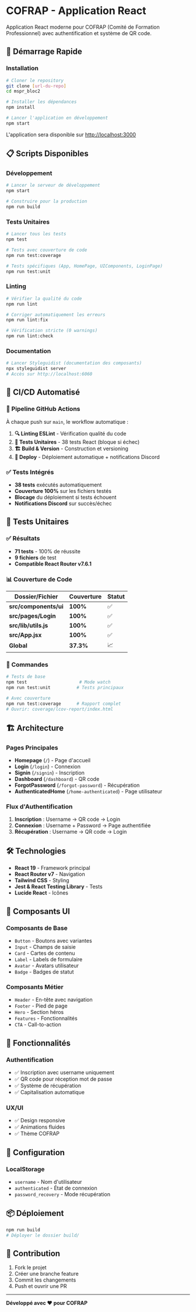 # COFRAP - Application React

Application React moderne pour COFRAP (Comité de Formation Professionnel) avec authentification et système de QR code.

## 🚀 Démarrage Rapide

### Installation

```bash
# Cloner le repository
git clone [url-du-repo]
cd mspr_bloc2

# Installer les dépendances
npm install

# Lancer l'application en développement
npm start
```

L'application sera disponible sur [http://localhost:3000](http://localhost:3000)

## 📋 Scripts Disponibles

### Développement

```bash
# Lancer le serveur de développement
npm start

# Construire pour la production
npm run build
```

### Tests Unitaires

```bash
# Lancer tous les tests
npm test

# Tests avec couverture de code
npm run test:coverage

# Tests spécifiques (App, HomePage, UIComponents, LoginPage)
npm run test:unit
```

### Linting

```bash
# Vérifier la qualité du code
npm run lint

# Corriger automatiquement les erreurs
npm run lint:fix

# Vérification stricte (0 warnings)
npm run lint:check
```

### Documentation

```bash
# Lancer Styleguidist (documentation des composants)
npx styleguidist server
# Accès sur http://localhost:6060
```

## 🔄 CI/CD Automatisé

### 🚀 Pipeline GitHub Actions

À chaque push sur `main`, le workflow automatique :

1. **🔍 Linting ESLint** - Vérification qualité du code
2. **🧪 Tests Unitaires** - 38 tests React (bloque si échec)
3. **🏗️ Build & Version** - Construction et versioning
4. **🚀 Deploy** - Déploiement automatique + notifications Discord

### ✅ Tests Intégrés

- **38 tests** exécutés automatiquement
- **Couverture 100%** sur les fichiers testés
- **Blocage** du déploiement si tests échouent
- **Notifications Discord** sur succès/échec

## 🧪 Tests Unitaires

### ✅ Résultats

- **71 tests** - 100% de réussite
- **9 fichiers** de test
- **Compatible React Router v7.6.1**

### 📊 Couverture de Code

| Dossier/Fichier       | Couverture | Statut |
| --------------------- | ---------- | ------ |
| **src/components/ui** | **100%**   | ✅     |
| **src/pages/Login**   | **100%**   | ✅     |
| **src/lib/utils.js**  | **100%**   | ✅     |
| **src/App.jsx**       | **100%**   | ✅     |
| **Global**            | **37.3%**  | 📈     |

### 🔧 Commandes

```bash
# Tests de base
npm test                    # Mode watch
npm run test:unit          # Tests principaux

# Avec couverture
npm run test:coverage      # Rapport complet
# Ouvrir: coverage/lcov-report/index.html
```

## 🏗️ Architecture

### Pages Principales

- **Homepage** (`/`) - Page d'accueil
- **Login** (`/login`) - Connexion
- **Signin** (`/signin`) - Inscription
- **Dashboard** (`/dashboard`) - QR code
- **ForgotPassword** (`/forgot-password`) - Récupération
- **AuthenticatedHome** (`/home-authenticated`) - Page utilisateur

### Flux d'Authentification

1. **Inscription** : Username → QR code → Login
2. **Connexion** : Username + Password → Page authentifiée
3. **Récupération** : Username → QR code → Login

## 🛠️ Technologies

- **React 19** - Framework principal
- **React Router v7** - Navigation
- **Tailwind CSS** - Styling
- **Jest & React Testing Library** - Tests
- **Lucide React** - Icônes

## 🎨 Composants UI

### Composants de Base

- `Button` - Boutons avec variantes
- `Input` - Champs de saisie
- `Card` - Cartes de contenu
- `Label` - Labels de formulaire
- `Avatar` - Avatars utilisateur
- `Badge` - Badges de statut

### Composants Métier

- `Header` - En-tête avec navigation
- `Footer` - Pied de page
- `Hero` - Section héros
- `Features` - Fonctionnalités
- `CTA` - Call-to-action

## 📱 Fonctionnalités

### Authentification

- ✅ Inscription avec username uniquement
- ✅ QR code pour réception mot de passe
- ✅ Système de récupération
- ✅ Capitalisation automatique

### UX/UI

- ✅ Design responsive
- ✅ Animations fluides
- ✅ Thème COFRAP

## 🔧 Configuration

### LocalStorage

- `username` - Nom d'utilisateur
- `authenticated` - État de connexion
- `password_recovery` - Mode récupération

## 📦 Déploiement

```bash
npm run build
# Déployer le dossier build/
```

## 🤝 Contribution

1. Fork le projet
2. Créer une branche feature
3. Commit les changements
4. Push et ouvrir une PR

---

**Développé avec ❤️ pour COFRAP**
